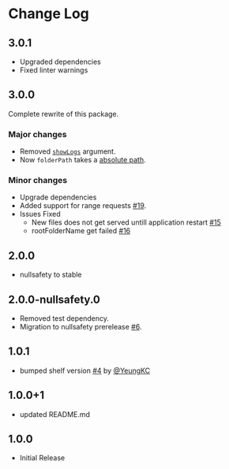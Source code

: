 # Change Log

## 3.0.1

- Upgraded dependencies
- Fixed linter warnings

## 3.0.0

Complete rewrite of this package.

### Major changes

- Removed [`showLogs`](https://github.com/RatakondalaArun/shelf_virtual_directory/blob/v2.0.0/lib/src/virtual_directory.dart#L78) argument.
- Now `folderPath` takes a [absolute path](https://www.hackterms.com/absolute%20path).

### Minor changes

- Upgrade dependencies
- Added support for range requests [#19](https://github.com/RatakondalaArun/shelf_virtual_directory/pull/19).
- Issues Fixed
  - New files does not get served untill application restart [#15](https://github.com/RatakondalaArun/shelf_virtual_directory/issues/15)
  - rootFolderName get failed [#16](https://github.com/RatakondalaArun/shelf_virtual_directory/issues/16)

## 2.0.0

- nullsafety to stable

## 2.0.0-nullsafety.0

- Removed test dependency.
- Migration to nullsafety prerelease [#6](https://github.com/RatakondalaArun/shelf_virtual_directory/issues/6).

## 1.0.1

- bumped shelf version [#4](https://github.com/RatakondalaArun/shelf_virtual_directory/issues/4) by [@YeungKC](https://github.com/YeungKC)

## 1.0.0+1

- updated README.md

## 1.0.0

- Initial Release
